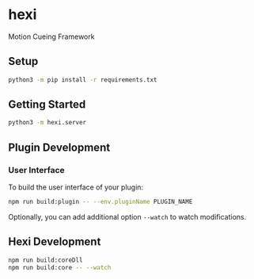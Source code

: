 # hexi
Motion Cueing Framework

## Setup

```bash
python3 -m pip install -r requirements.txt
```

## Getting Started

```bash
python3 -m hexi.server
```


## Plugin Development

### User Interface

To build the user interface of your plugin:

```bash
npm run build:plugin -- --env.pluginName PLUGIN_NAME
```

Optionally, you can add additional option `--watch` to watch modifications.

## Hexi Development

```bash
npm run build:coreDll
npm run build:core -- --watch
```

